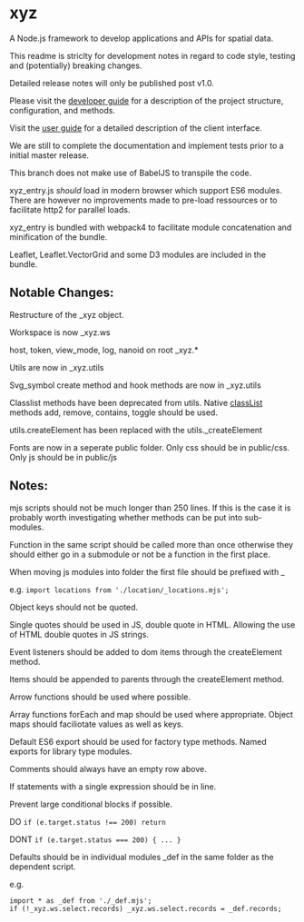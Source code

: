 # xyz
A Node.js framework to develop applications and APIs for spatial data.

This readme is striclty for development notes in regard to code style, testing and (potentially) breaking changes.

Detailed release notes will only be published post v1.0.

Please visit the [developer guide](https://geolytix.gitbook.io/xyz-developer-guide) for a description of the project structure, configuration, and methods.

Visit the [user guide](https://geolytix.gitbook.io/xyz-user-guide) for a detailed description of the client interface.


We are still to complete the documentation and implement tests prior to a initial master release.

This branch does not make use of BabelJS to transpile the code.

xyz_entry.js *should* load in modern browser which support ES6 modules. There are however no improvements made to pre-load ressources or to facilitate http2 for parallel loads.

xyz_entry is bundled with webpack4 to facilitate module concatenation and minification of the bundle.

Leaflet, Leaflet.VectorGrid and some D3 modules are included in the bundle.



## Notable Changes:

Restructure of the \_xyz object.

Workspace is now \_xyz.ws

host, token, view_mode, log, nanoid on root \_xyz.*

Utils are now in \_xyz.utils

Svg_symbol create method and hook methods are now in \_xyz.utils

Classlist methods have been deprecated from utils. Native [classList](https://developer.mozilla.org/en-US/docs/Web/API/Element/classList) methods add, remove, contains, toggle should be used.

utils.createElement has been replaced with the utils.\_createElement

Fonts are now in a seperate public folder. Only css should be in public\/css. Only js should be in public\/js



## Notes:

mjs scripts should not be much longer than 250 lines. If this is the case it is probably worth investigating whether methods can be put into sub-modules.

Function in the same script should be called more than once otherwise they should either go in a submodule or not be a function in the first place.


When moving js modules into folder the first file should be prefixed with \_

e.g. `import locations from './location/_locations.mjs';`

Object keys should not be quoted.

Single quotes should be used in JS, double quote in HTML. Allowing the use of HTML double quotes in JS strings.

Event listeners should be added to dom items through the createElement method.

Items should be appended to parents through the createElement method.

Arrow functions should be used where possible.

Array functions forEach and map should be used where appropriate. Object maps should faciliotate values as well as keys.

Default ES6 export should be used for factory type methods. Named exports for library type modules.

Comments should always have an empty row above.

If statements with a single expression should be in line.



Prevent large conditional blocks if possible.

DO `if (e.target.status !== 200) return`

DONT `if (e.target.status === 200) { ... }`


Defaults should be in individual modules \_def in the same folder as the dependent script.

e.g.
```
import * as _def from './_def.mjs';
if (!_xyz.ws.select.records) _xyz.ws.select.records = _def.records;
```
